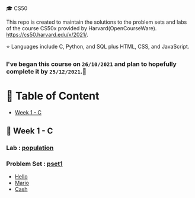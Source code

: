 🎓 CS50

This repo is created to maintain the solutions to the problem sets and labs of the course CS50x provided by Harvard(OpenCourseWare).
https://cs50.harvard.edu/x/2021/.

⭐ Languages include C, Python, and SQL plus HTML, CSS, and JavaScript.

### I've began this course on `26/10/2021` and plan to hopefully complete it by `25/12/2021`.🤞

# 📂 Table of Content

- [Week 1 - C ](#week-1---c)

## 🚩 Week 1 - C

### Lab : [population](https://github.com/palakgupta2712/CS50/tree/master/Labs/population)

### Problem Set : [pset1](https://github.com/palakgupta2712/CS50/tree/master/Problem_Set/pset1)

- [Hello](https://github.com/palakgupta2712/CS50/tree/master/Problem_Set/pset1/hello)
- [Mario](https://github.com/palakgupta2712/CS50/tree/master/Problem_Set/pset1/mario)
- [Cash](https://github.com/palakgupta2712/CS50/tree/master/Problem_Set/pset1/cash)
